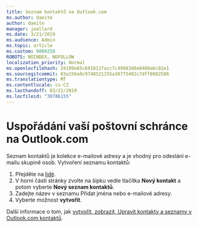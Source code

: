 ```yaml
---
title: Seznam kontaktů na Outlook.com
ms.author: daeite
author: daeite
manager: joallard
ms.date: 3/21/2019
ms.audience: Admin
ms.topic: article
ms.custom: 9000258
ROBOTS: NOINDEX, NOFOLLOW
localization_priority: Normal
ms.openlocfilehash: 24109e65c691811facc7c49983d0e8400a6c02e1
ms.sourcegitcommit: 03a156a9c9740521155a30775492c7dff0982588
ms.translationtype: MT
ms.contentlocale: cs-CZ
ms.lasthandoff: 03/22/2019
ms.locfileid: "30786155"
---
```

# <a name="organizing-your-outlookcom-mailbox"></a>Uspořádání vaší poštovní schránce na Outlook.com

Seznam kontaktů je kolekce e-mailové adresy a je vhodný pro odeslání e-mailu skupině osob. Vytvoření seznamu kontaktů:

1. Přejděte na [lidé](https://outlook.live.com/people/).
1. V horní části stránky zvolte na šipku vedle tlačítka **Nový kontakt** a potom vyberte **Nový seznam kontaktů**.
1. Zadejte název v seznamu Přidat jména nebo e-mailové adresy.
1. Vyberte možnost **vytvořit**.

Další informace o tom, jak [vytvořit, zobrazit, Upravit kontakty a seznamy v Outlook.com kontaktů](https://support.office.com/article/5b909158-036e-4820-92f7-2a27f57b9f01).